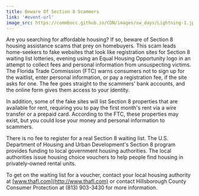 ```yaml
---
title: Beware Of Section 8 Scammers
link: '#event-url'
image_src: https://commbocc.github.io/CDN/images/sw_days/Lightning-1.jpg
---
```


Are you searching for affordable housing? If so, beware of Section 8 housing assistance scams that prey on homebuyers. This scam leads home-seekers to fake websites that look like registration sites for Section 8 waiting list lotteries, evening using an Equal Housing Opportunity logo in an attempt to collect fees and personal information from unsuspecting victims.  The Florida Trade Commission (FTC) warns consumers not to sign up for the waitlist, enter personal information, or pay a registration fee, if the site asks for one. The fee goes straight to the scammers' bank accounts, and the online form gives them access to your identity.

In addition, some of the fake sites will list Section 8 properties that are available for rent, requiring you to pay the first month's rent via a wire transfer or a prepaid card. According to the FTC, these properties may exist, but you could lose your money and personal information to scammers.

There is no fee to register for a real Section 8 waiting list. The U.S. Department of Housing and Urban Development's Section 8 program provides funding to local government housing authorities. The local authorities issue housing choice vouchers to help people find housing in privately-owned rental units.

To get on the waiting list for a voucher, contact your local housing authority at [www.thafl.com](http://www.thafl.com) or contact Hillsborough County Consumer Protection at (813) 903-3430 for more information.
